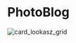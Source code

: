# PhotoBlog
 
![card_lookasz_grid](https://user-images.githubusercontent.com/77291884/164892753-764ed872-debb-4ada-b1a8-d6a670ea2a30.png)
